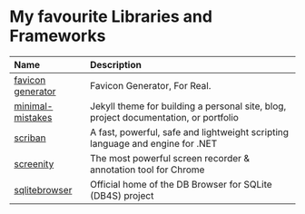 # My favourite Libraries and Frameworks

| Name | Description |
| :--- | :--- |
| [favicon generator](https://realfavicongenerator.net/) | Favicon Generator, For Real. |
| [minimal-mistakes](https://github.com/mmistakes/minimal-mistakes) | Jekyll theme for building a personal site, blog, project documentation, or portfolio |
| [scriban](https://github.com/lunet-io/scriban) | A fast, powerful, safe and lightweight scripting language and engine for .NET |
| [screenity](https://github.com/alyssaxuu/screenity) | The most powerful screen recorder & annotation tool for Chrome  |
| [sqlitebrowser](https://github.com/sqlitebrowser/sqlitebrowser) | Official home of the DB Browser for SQLite \(DB4S\) project |


